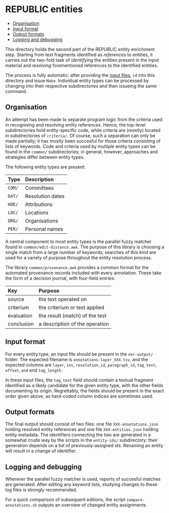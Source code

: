 
# REPUBLIC entities

- [Organisation](#organisation)
- [Input format](#input-format)
- [Output formats](#output-formats)
- [Logging and debugging](#logging-and-debugging)

This directory holds the second part of the REPUBLIC entity enrichment step.
Starting from text fragments identified as _references_ to entities, it carries 
out the two-fold task of _identifying_ the entities present in the input 
material and _resolving_ forementioned references to the identified entities.

The process is fully automatic: after providing the [input 
files](#input-format), `cd` into this directory and issue `Make`.
Individual entity types can be processed by changing into their respective 
subdirectories and then issueing the same command.

## Organisation

An attempt has been made to separate program logic from the criteria used in 
recognising and resolving entity references.
Hence, the top-level subdirectories hold entity-specific code, while criteria 
are (mostly) located in subdirectories of `criteria/`.
Of course, such a separation can only be made partially; it has mostly been 
succesful for those criteria consisting of lists of keywords.
Code and criteria used by multiple entity types can be found in the `common/` 
subdirectories; in general, however, approaches and strategies differ between 
entity types.

The following entity types are present:

| Type   | Description      |
| :-     | :-               |
| `COM/` | Committees       |
| `DAT/` | Resolution dates |
| `HOE/` | Attributions     |
| `LOC/` | Locations        |
| `ORG/` | Organisations    |
| `PER/` | Personal names   |

A central component to most entity types is the parallel fuzzy matcher found in 
`common/edit-distance.awk`. The purpose of this library is choosing a single 
match from a large number of keywords; searches of this kind are used for 
a variety of purpose throughout the entity resolution process.

The library `common/provenance.awk` provides a common format for the automated 
provenance records included with every annotation. These take the form of 
a decision journal, with four-field entries:

| Key        | Purpose                        |
| :-         | :-                             |
| source     | the text operated on           |
| criterium  | the criterium or test applied  |
| evaluation | the result (match) of the test |
| conclusion | a description of the operation |

## Input format

For every entity type, an input file should be present in the `ner-output/` 
folder. The expected filename is `annotations-layer_XXX.tsv`, and the expected 
columns are `layer`, `inv`, `resolution_id`, `paragraph_id`, `tag_text`, 
`offset`, `end` end `tag_length`.

In these input files, the `tag_text` field should contain a textual fragment 
identified as a likely candidate for the given entity type, with the other 
fields documenting its origin.
Regrettably, the fields should be present in the exact order given above, as 
hard-coded column indices are sometimes used.

## Output formats

The final output should consist of two files: one file `XXX-annotations.json` 
holding resolved entity references and one file `XXX-entities.json` holding 
entity metadata. The identifiers connecting the two are generated in a somewhat 
crude way by the scripts in the `entity-ids/` subdirectory: their generation 
depends on a list of previously-assigned ids. Renaming an entity will result in 
a change of identifier.

## Logging and debugging

Wherever the parallel fuzzy matcher is used, reports of succesful matches are 
generated. After editing any keyword lists, studying changes to these log files 
is strongly recommended.

For a quick comparison of subsequent editions, the script 
`compare-annotations.sh` outputs an overview of changed entity assignments.



